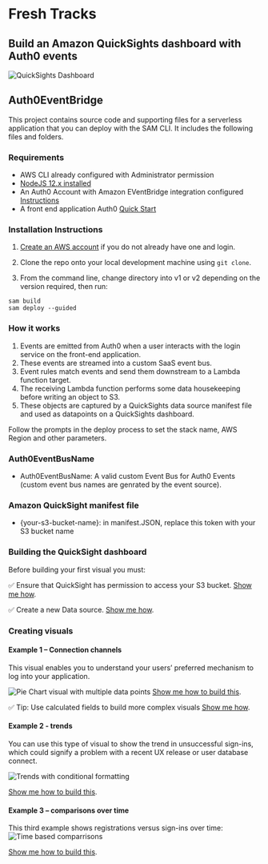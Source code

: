 
# Fresh Tracks


## Build an Amazon QuickSights dashboard with Auth0 events

![QuickSights Dashboard](https://raw.githubusercontent.com/bls20AWS/Auth0EventBridge/master/images/screenshot.png "QuickSights Dashboard")


## Auth0EventBridge

This project contains source code and supporting files for a serverless application that you can deploy with the SAM CLI. It includes the following files and folders.

### Requirements

* AWS CLI already configured with Administrator permission
* [NodeJS 12.x installed](https://nodejs.org/en/download/)
* An Auth0 Account with Amazon EVentBridge integration configured [Instructions](https://auth0.com/docs/logs/streams/aws-eventbridge#set-up-auth0-for-use-as-the-event-source)
* A front end application Auth0 [Quick Start](https://auth0.com/docs/quickstart/spa) 

### Installation Instructions

1. [Create an AWS account](https://portal.aws.amazon.com/gp/aws/developer/registration/index.html) if you do not already have one and login.

1. Clone the repo onto your local development machine using `git clone`.

1. From the command line, change directory into v1 or v2 depending on the version required, then run:
```
sam build
sam deploy --guided
```
### How it works

1. Events are emitted from Auth0 when a user interacts with the login service on the front-end application.
1. These events are streamed into a custom SaaS event bus.
1. Event rules match events and send them downstream to a Lambda function target.
1. The receiving Lambda function performs some data housekeeping before writing an object to S3.  
1. These objects are captured by a QuickSights data source manifest file and used as datapoints on a QuickSights dashboard. 

Follow the prompts in the deploy process to set the stack name, AWS Region and other parameters.

### Auth0EventBusName

* Auth0EventBusName: A valid custom Event Bus for Auth0 Events (custom event bus names are genrated by the event source).

### Amazon QuickSight manifest file

* {your-s3-bucket-name}: in manifest.JSON, replace this token with your S3 bucket name

### Building the QuickSight dashboard

Before building your first visual you must:

:white_check_mark: Ensure that QuickSight has permission to access your S3 bucket. [Show me how](https://github.com/bls20AWS/Auth0EventBridge/blob/master/guides/Guide_QuickSights_S3_Permissions.md#granting-quicksight-permission-to-access-your-s3-bucket "QuickSight has permission to access your S3 bucket").

:white_check_mark: Create a new Data source. [Show me how](https://github.com/bls20AWS/Auth0EventBridge/blob/master/guides/Guide_QuickSights_S3_Permissions.md#creting-a-new-data-source "QuickSight has permission to access your S3 bucket").


### Creating visuals

#### Example 1 – Connection channels

This visual enables you to understand your users’ preferred mechanism to log into your application.

![Pie Chart visual with multiple data points](https://raw.githubusercontent.com/bls20AWS/Auth0EventBridge/master/images/piechart.png "S3 Permissions Dashboard")
[Show me how to build this](https://github.com/bls20AWS/Auth0EventBridge/blob/master/guides/Guide_QuickSights_Visuals#Example-1 "QuickSight Visuals").

:white_check_mark: Tip: Use calculated fields to build more complex visuals [Show me how](https://github.com/bls20AWS/Auth0EventBridge/blob/master/guides/Guide_QuickSights_Visuals#Calculated-Fields "QuickSight Visuals").


#### Example 2 - trends
You can use this type of visual to show the trend in unsuccessful sign-ins, which could signify a problem with a recent UX release or user database connect.

![Trends with conditional formatting](https://raw.githubusercontent.com/bls20AWS/Auth0EventBridge/master/images/trends.png "Trends with conditional formatting")

[Show me how to build this](https://github.com/bls20AWS/Auth0EventBridge/blob/master/guides/Guide_QuickSights_Visuals#Example-2 "QuickSight Visuals").


#### Example 3 – comparisons over time 
This third example shows registrations versus sign-ins over time:
![Time based comparrisons](https://raw.githubusercontent.com/bls20AWS/Auth0EventBridge/master/images/timebasedComparisons.png "Time based comparrisons")
 
[Show me how to build this](https://github.com/bls20AWS/Auth0EventBridge/blob/master/guides/Guide_QuickSights_Visuals#Example-3 "QuickSight Visuals").